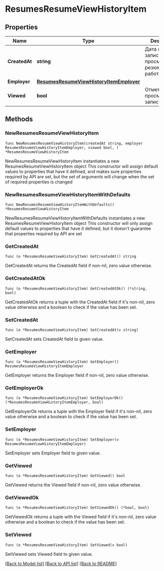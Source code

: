 # ResumesResumeViewHistoryItem

## Properties

Name | Type | Description | Notes
------------ | ------------- | ------------- | -------------
**CreatedAt** | **string** | Дата создания записи (дата просмотра резюме работодателем) | 
**Employer** | [**ResumesResumeViewHistoryItemEmployer**](ResumesResumeViewHistoryItemEmployer.md) |  | 
**Viewed** | **bool** | Отметка о просмотре записи | 

## Methods

### NewResumesResumeViewHistoryItem

`func NewResumesResumeViewHistoryItem(createdAt string, employer ResumesResumeViewHistoryItemEmployer, viewed bool, ) *ResumesResumeViewHistoryItem`

NewResumesResumeViewHistoryItem instantiates a new ResumesResumeViewHistoryItem object
This constructor will assign default values to properties that have it defined,
and makes sure properties required by API are set, but the set of arguments
will change when the set of required properties is changed

### NewResumesResumeViewHistoryItemWithDefaults

`func NewResumesResumeViewHistoryItemWithDefaults() *ResumesResumeViewHistoryItem`

NewResumesResumeViewHistoryItemWithDefaults instantiates a new ResumesResumeViewHistoryItem object
This constructor will only assign default values to properties that have it defined,
but it doesn't guarantee that properties required by API are set

### GetCreatedAt

`func (o *ResumesResumeViewHistoryItem) GetCreatedAt() string`

GetCreatedAt returns the CreatedAt field if non-nil, zero value otherwise.

### GetCreatedAtOk

`func (o *ResumesResumeViewHistoryItem) GetCreatedAtOk() (*string, bool)`

GetCreatedAtOk returns a tuple with the CreatedAt field if it's non-nil, zero value otherwise
and a boolean to check if the value has been set.

### SetCreatedAt

`func (o *ResumesResumeViewHistoryItem) SetCreatedAt(v string)`

SetCreatedAt sets CreatedAt field to given value.


### GetEmployer

`func (o *ResumesResumeViewHistoryItem) GetEmployer() ResumesResumeViewHistoryItemEmployer`

GetEmployer returns the Employer field if non-nil, zero value otherwise.

### GetEmployerOk

`func (o *ResumesResumeViewHistoryItem) GetEmployerOk() (*ResumesResumeViewHistoryItemEmployer, bool)`

GetEmployerOk returns a tuple with the Employer field if it's non-nil, zero value otherwise
and a boolean to check if the value has been set.

### SetEmployer

`func (o *ResumesResumeViewHistoryItem) SetEmployer(v ResumesResumeViewHistoryItemEmployer)`

SetEmployer sets Employer field to given value.


### GetViewed

`func (o *ResumesResumeViewHistoryItem) GetViewed() bool`

GetViewed returns the Viewed field if non-nil, zero value otherwise.

### GetViewedOk

`func (o *ResumesResumeViewHistoryItem) GetViewedOk() (*bool, bool)`

GetViewedOk returns a tuple with the Viewed field if it's non-nil, zero value otherwise
and a boolean to check if the value has been set.

### SetViewed

`func (o *ResumesResumeViewHistoryItem) SetViewed(v bool)`

SetViewed sets Viewed field to given value.



[[Back to Model list]](../README.md#documentation-for-models) [[Back to API list]](../README.md#documentation-for-api-endpoints) [[Back to README]](../README.md)


